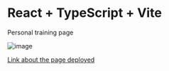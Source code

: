 # React + TypeScript + Vite
Personal training page

![image](https://github.com/user-attachments/assets/a52c305b-0193-4b67-93e4-2ced2fddd2f7)

[Link about the page deployed](https://onepercentapp.netlify.app/)
